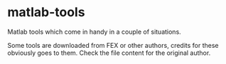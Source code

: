matlab-tools
============

Matlab tools which come in handy in a couple of situations.

Some tools are downloaded from FEX or other authors, credits for these obviously goes to them.
Check the file content for the original author.
